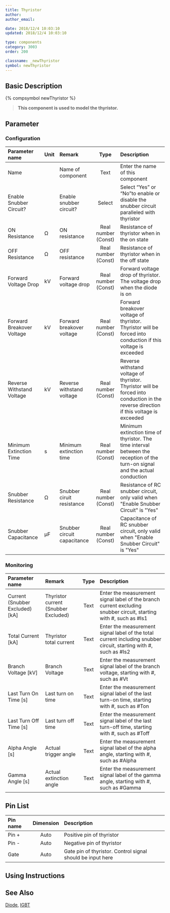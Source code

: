 ```yaml
---
title: Thyristor
author: 
author_email:

date: 2018/12/4 10:03:10
updated: 2018/12/4 10:03:10

type: components
category: 3003
order: 200

classname: _newThyristor
symbol: newThyristor
---
```

## Basic Description
{% compsymbol newThyristor %}

> **This component is used to model the thyristor.**

## Parameter
### Configuration
| Parameter name | Unit | Remark | Type | Description |
| :--- | :--- | :--- | :--: | :--- |
| Name |  | Name of component | Text | Enter the name of this component |
| Enable Snubber Circuit? |  | Enable snubber circuit? | Select | Select “Yes” or “No”to enable or disable the snubber circuit paralleled with thyristor |
| ON Resistance | Ω | ON resistance | Real number (Const) | Resistance of thyristor when in the on state |
| OFF Resistance | Ω | OFF resistance | Real number (Const) | Resistance of thyristor when in the off state |
| Forward Voltage Drop | kV | Forward voltage drop | Real number (Const) | Forward voltage drop of thyristor. The voltage drop when the diode is on |
| Forward Breakover Voltage | kV | Forward breakover voltage | Real number (Const) | Forward breakover voltage of thyristor. Thyristor will be forced into conduction if this voltage is exceeded |
| Reverse Withstand Voltage | kV | Reverse withstand voltage | Real number (Const) | Reverse withstand voltage of thyristor. Thyristor will be forced into conduction in the reverse direction if this voltage is exceeded |
| Minimum Extinction Time | s | Minimum extinction time | Real number (Const) | Minimum extinction time of thyristor. The time interval between the reception of the turn-on signal and the actual conduction |
| Snubber Resistance | Ω | Snubber ciruit resistance | Real number (Const) | Resistance of RC snubber circuit, only valid when "Enable Snubber Circuit" is "Yes" |
| Snubber Capacitance | μF | Snubber circuit capacitance | Real number (Const) | Capacitance of RC snubber circuit, only valid when "Enable Snubber Circuit" is "Yes" |

### Monitoring
| Parameter name | Remark | Type | Description |
| :--- | :--- | :--: | :--- |
| Current (Snubber Excluded) \[kA\] | Thyristor current (Snubber Excluded) | Text | Enter the measurement signal label of the branch current excluding snubber circuit, starting with #, such as #Is1 |
| Total Current \[kA\] | Thyristor total current | Text | Enter the measurement signal label of the total current including snubber circuit, starting with #, such as #Is2 |
| Branch Voltage \[kV\] | Branch Voltage | Text | Enter the measurement signal label of the branch voltage, starting with #, such as #Vt |
| Last Turn On Time \[s\] | Last turn on time | Text | Enter the measurement signal label of the last turn-on time, starting with #, such as #Ton |
| Last Turn Off Time \[s\] | Last turn off time | Text | Enter the measurement signal label of the last turn-off time, starting with #, such as #Toff |
| Alpha Angle \[s\] | Actual trigger angle | Text | Enter the measurement signal label of the alpha angle, starting with #, such as #Alpha |
| Gamma Angle \[s\] | Actual extinction angle | Text | Enter the measurement signal label of the gamma angle, starting with #, such as #Gamma |


## Pin List

| Pin name | Dimension | Description |
| :--- | :--:  | :--- |
| Pin + | Auto | Positive pin of thyristor |
| Pin - | Auto | Negative pin of thyristor |
| Gate | Auto | Gate pin of thyristor. Control signal should be input here |

## Using Instructions



## See Also

[Diode](comp_newDiode.html), [IGBT](comp_newIGBT.html)
